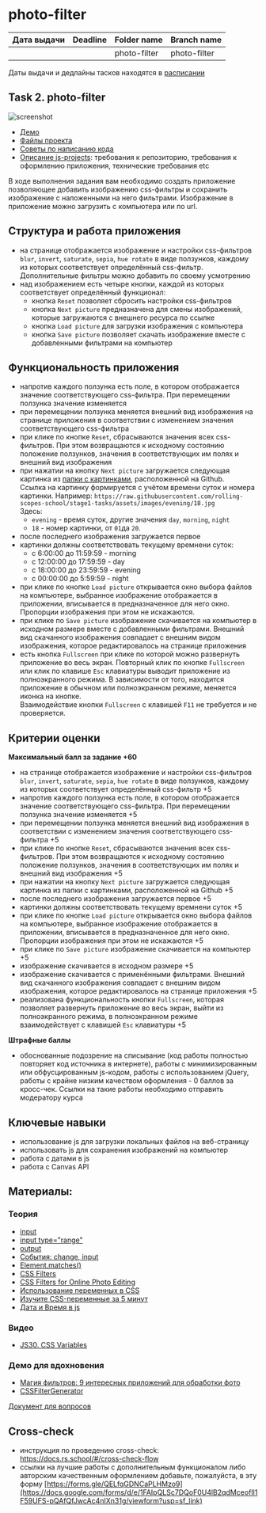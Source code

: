 # photo-filter

| Дата выдачи | Deadline | Folder name  | Branch name  |
| ----------- | -------- | ------------ | ------------ |
|             |          | photo-filter | photo-filter |

Даты выдачи и дедлайны тасков находятся в [расписании](https://docs.google.com/spreadsheets/d/1oM2O8DtjC0HodB3j7hcIResaWBw8P18tXkOl1ymelvE/edit#gid=1646898206)

## Task 2. photo-filter

![screenshot](images/photo-filter.png)

- [Демо](https://rolling-scopes-school.github.io/stage1-tasks/photo-filter/)
- [Файлы проекта](https://github.com/rolling-scopes-school/stage1-tasks/tree/photo-filter/photo-filter)
- [Советы по написанию кода](stage1/tasks/photo-filter-hints.md)
- [Описание js-projects](stage1/tasks/js-projects.md): требования к репозиторию, требования к оформлению приложения, технические требования etc

В ходе выполнения задания вам необходимо создать приложение позволяющее добавить изображению css-фильтры и сохранить изображение с наложенными на него фильтрами. Изображение в приложение можно загрузить с компьютера или по url.

## Структура и работа приложения

- на странице отображается изображение и настройки css-фильтров `blur`, `invert`, `saturate`, `sepia`, `hue rotate` в виде ползунков, каждому из которых соответствует определённый css-фильтр. Дополнительные фильтры можно добавить по своему усмотрению
- над изображением есть четыре кнопки, каждой из которых соответствует определённый функционал:
  - кнопка `Reset` позволяет сбросить настройки css-фильтров
  - кнопка `Next picture` предназначена для смены изображений, которые загружаются с внешнего ресурса по ссылке
  - кнопка `Load picture` для загрузки изображения с компьютера
  - кнопка `Save picture` позволяет скачать изображение вместе с добавленными фильтрами на компьютер

## Функциональность приложения

- напротив каждого ползунка есть поле, в котором отображается значение соответствующего css-фильтра. При перемещении ползунка значение изменяется
- при перемещении ползунка меняется внешний вид изображения на странице приложения в соответствии с изменением значения соответствующего css-фильтра
- при клике по кнопке `Reset`, сбрасываются значения всех css-фильтров. При этом возвращаются к исходному состоянию положение ползунков, значения в соответствующих им полях и внешний вид изображения
- при нажатии на кнопку `Next picture` загружается следующая картинка из [папки с картинками](https://github.com/rolling-scopes-school/stage1-tasks/tree/assets/images), расположенной на Github.  
  Ссылка на картинку формируется с учётом времени суток и номера картинки. Например: `https://raw.githubusercontent.com/rolling-scopes-school/stage1-tasks/assets/images/evening/18.jpg`  
  Здесь:
  - `evening` - время суток, другие значения `day`, `morning`, `night`
  - `18` - номер картинки, от `01`да `20`.
- после последнего изображения загружается первое
- картинки должны соответствовать текущему времнени суток:
  - с 6:00:00 до 11:59:59 - morning
  - с 12:00:00 до 17:59:59 - day
  - с 18:00:00 до 23:59:59 - evening
  - с 00:00:00 до 5:59:59 - night
- при клике по кнопке `Load picture` открывается окно выбора файлов на компьютере, выбранное изображение отображается в приложении, вписывается в предназначенное для него окно. Пропорции изображения при этом не искажаются.
- при клике по `Save picture` изображение скачивается на компьютер в исходном размере вместе с добавленными фильтрами. Внешний вид скачанного изображения совпадает с внешним видом изображения, которое редактировалось на странице приложения
- есть кнопка `Fullscreen` при клике по которой можно развернуть приложение во весь экран. Повторный клик по кнопке `Fullscreen` или клик по клавише `Esc` клавиатуры выводит приложение из полноэкранного режима. В зависимости от того, находится приложение в обычном или полноэкранном режиме, меняется иконка на кнопке.  
  Взаимодействие кнопки `Fullscreen` с клавишей `F11` не требуется и не проверяется.

## Критерии оценки

**Максимальный балл за задание +60**

- на странице отображается изображение и настройки css-фильтров `blur`, `invert`, `saturate`, `sepia`, `hue rotate` в виде ползунков, каждому из которых соответствует определённый css-фильтр +5
- напротив каждого ползунка есть поле, в котором отображается значение соответствующего css-фильтра. При перемещении ползунка значение изменяется +5
- при перемещении ползунка меняется внешний вид изображения в соответствии с изменением значения соответствующего css-фильтра +5
- при клике по кнопке `Reset`, сбрасываются значения всех css-фильтров. При этом возвращаются к исходному состоянию положение ползунков, значения в соответствующих им полях и внешний вид изображения +5
- при нажатии на кнопку `Next picture` загружается следующая картинка из папки с картинками, расположенной на Github +5
- после последнего изображения загружается первое +5
- картинки должны соответствовать текущему времнени суток +5
- при клике по кнопке `Load picture` открывается окно выбора файлов на компьютере, выбранное изображение отображается в приложении, вписывается в предназначенное для него окно. Пропорции изображения при этом не искажаются +5
- при клике по `Save picture` изображение скачивается на компьютер +5
- изображение скачивается в исходном размере +5
- изображение скачивается с применёнными фильтрами. Внешний вид скачанного изображения совпадает с внешним видом изображения, которое редактировалось на странице приложения +5
- реализована функциональность кнопки `Fullscreen`, которая позволяет развернуть приложение во весь экран, выйти из полноэкранного режима, в полноэкранном режиме взаимодействует с клавишей `Esc` клавиатуры +5

**Штрафные баллы**

- обоснованные подозрение на списывание (код работы полностью повторяет код источника в интернете), работы с минимизированным или обфусцированным js-кодом, работы с использованием jQuery, работы с крайне низким качеством оформления - 0 баллов за кросс-чек. Ссылки на такие работы необходимо отправить модератору курса

## Ключевые навыки

- использование js для загрузки локальных файлов на веб-страницу
- использовать js для сохранения изображений на компьютер
- работа с датами в js
- работа с Canvas API

## Материалы:

### Теория

- [input](https://developer.mozilla.org/ru/docs/Web/HTML/Element/Input)
- [input type="range"](https://developer.mozilla.org/ru/docs/Web/HTML/Element/Input/range)
- [output](https://developer.mozilla.org/ru/docs/Web/HTML/Element/output)
- [События: change, input](https://learn.javascript.ru/events-change-input)
- [Element.matches()](https://developer.mozilla.org/ru/docs/Web/API/Element/matches)
- [CSS Filters](https://css-tricks.com/almanac/properties/f/filter/)
- [CSS Filters for Online Photo Editing](https://orangeable.com/css/filters)
- [Использование переменных в CSS](https://developer.mozilla.org/ru/docs/Web/CSS/Using_CSS_custom_properties)
- [Изучите CSS-переменные за 5 минут](https://medium.com/devschacht/изучите-css-переменные-за-5-минут-3a5dc6193857)
- [Дата и Время в js](https://learn.javascript.ru/datetime)

### Видео

- [JS30. CSS Variables](https://youtu.be/AHLNzv13c2I)

### Демо для вдохновения

- [Магия фильтров: 9 интересных приложений для обработки фото](https://asn24.ru/sova/community/magiya-filtrov-9-interesnykh-prilozheniy-dlya-obrabotki-foto-v-instagram/)
- [CSSFilterGenerator](https://www.cssfiltergenerator.com/)

[Документ для вопросов](https://docs.google.com/spreadsheets/d/1dMDLBC4-1XPaVMehZB6DqetToXZhq4x0PiZtj-jvLRc/edit#gid=487334651)

## Cross-check

- инструкция по проведению cross-check: https://docs.rs.school/#/cross-check-flow
- ссылки на лучшие работы с дополнительным функционалом либо авторским качественным оформлением добавьте, пожалуйста, в эту форму [https://forms.gle/QELfqGDNCaPLHMzo9](https://docs.google.com/forms/d/e/1FAIpQLSc7DQoF0U4lB2qdMceofIl1F59UFS-pQAfQfJwcAc4nIXn31g/viewform?usp=sf_link)
